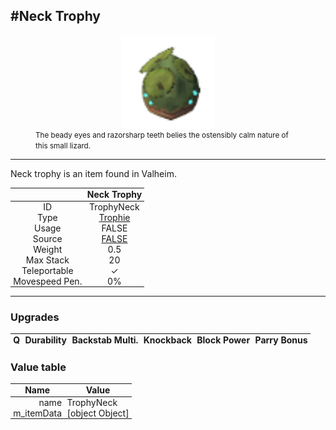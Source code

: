 <meta property="og:title" content="Neck Trophy - MoreValheim" /><meta property="og:type" content="website" /><meta property="og:image" content="/assets/neck_trophy.png" /><meta property="og:description" content="Neck Trophy is an item found in Valheim." /><meta name="theme-color" content="#546D78"><meta name="twitter:card" content="summary_large_image">
#Neck Trophy
-------------
<style>img {width:20px;}.tb {width:150px;display: block;margin-left: auto;margin-right: auto;}</style>

<style>.md-typeset table:not([class]) th:not([align]) {min-width:unset!important;}</style>
<style>td{padding:0em 0.3em!important;text-align:center!important;border-left:.05rem solid var(--md-default-fg-color--lightest)}</style>

<style>th{padding:0.1em 0.3em!important;text-align:center!important;font-weight:bold}</style>

<style>pre{text-align:right!important}</style>
<style>table tr td:first-child {border-left: 0;};</style>

<figure><img src="/assets/neck_trophy.png" class="tb" /><figcaption><small>The beady eyes and razorsharp teeth belies the ostensibly calm nature of this small lizard.</small></figcaption></figure>

-------------

Neck trophy is an item found in Valheim.

|        | Neck Trophy              |
| ----------- | ------------------------------------ |
| ID |TrophyNeck
| Type | [Trophie](../../types/trophie)
| Usage | FALSE<br>
| Source | [FALSE](../../items/false)
| Weight | 0.5 |
| Max Stack | 20 |
| Teleportable | ✓
| Movespeed Pen. | 0%


-------------

### Upgrades
| Q | Durability | Backstab Multi. | Knockback | Block Power | Parry Bonus
| - | - | - | - | - | - 


### Value table
| Name | Value
| - | - |
| <div style="text-align:right">name</div> | <div style="text-align:left">TrophyNeck</div> | 
| <div style="text-align:right">m_itemData</div> | <div style="text-align:left">[object Object]</div> | 